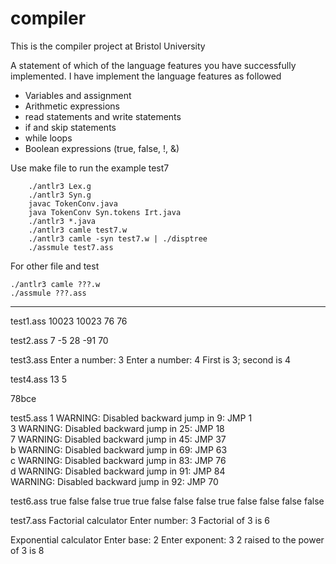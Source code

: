 # compiler
This is the compiler project at Bristol University 

A statement of which of the language features you have successfully implemented.
I have implement the language features as followed


* Variables and assignment
* Arithmetic expressions
* read statements and write statements
* if and skip statements
* while loops
* Boolean expressions (true, false, !, &)



Use make file to run the example test7

```	
	./antlr3 Lex.g
	./antlr3 Syn.g
	javac TokenConv.java
	java TokenConv Syn.tokens Irt.java 
	./antlr3 *.java
	./antlr3 camle test7.w
	./antlr3 camle -syn test7.w | ./disptree
	./assmule test7.ass
```

For other file and test
```
./antlr3 camle ???.w
./assmule ???.ass
```
----------
test1.ass
10023
10023
76
76

test2.ass
7
-5
28
-91
70

test3.ass
Enter a number: 3
Enter a number: 4
First is 3; second is 4

test4.ass
13
5

78bce

test5.ass
1
WARNING: Disabled backward jump in    9: JMP 1  
3
WARNING: Disabled backward jump in   25: JMP 18  
7
WARNING: Disabled backward jump in   45: JMP 37  
b
WARNING: Disabled backward jump in   69: JMP 63  
c
WARNING: Disabled backward jump in   83: JMP 76  
d
WARNING: Disabled backward jump in   91: JMP 84  
WARNING: Disabled backward jump in   92: JMP 70 

test6.ass
true
false
false
true
true
false
false
false
true
false
false
false
false

test7.ass
Factorial calculator
Enter number: 3
Factorial of 3 is 6

Exponential calculator
Enter base: 2
Enter exponent: 3
2 raised to the power of 3 is 8
